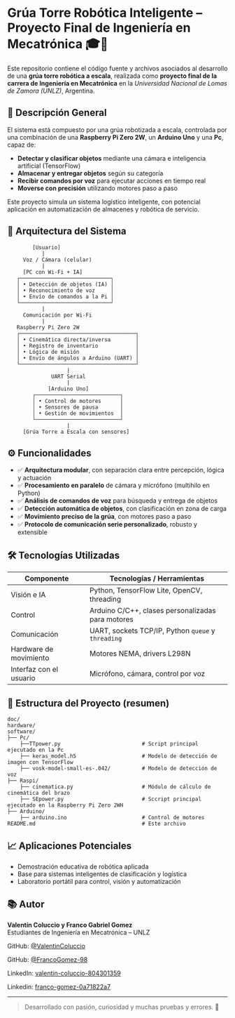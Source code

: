 # Grúa Torre Robótica Inteligente – Proyecto Final de Ingeniería en Mecatrónica 🎓🤖

Este repositorio contiene el código fuente y archivos asociados al desarrollo de una **grúa torre robótica a escala**, realizada como **proyecto final de la carrera de Ingeniería en Mecatrónica** en la *Universidad Nacional de Lomas de Zamora (UNLZ)*, Argentina.

## 🧠 Descripción General

El sistema está compuesto por una grúa robotizada a escala, controlada por una combinación de una **Raspberry Pi Zero 2W**, un **Arduino Uno** y una **Pc**, capaz de:

- **Detectar y clasificar objetos** mediante una cámara e inteligencia artificial (TensorFlow)
- **Almacenar y entregar objetos** según su categoría
- **Recibir comandos por voz** para ejecutar acciones en tiempo real
- **Moverse con precisión** utilizando motores paso a paso

Este proyecto simula un sistema logístico inteligente, con potencial aplicación en automatización de almacenes y robótica de servicio.

## 🚀 Arquitectura del Sistema

```plaintext
        [Usuario]
           |
     Voz / Cámara (celular)
           |
     [PC con Wi-Fi + IA]
   ┌─────────────────────────────┐
   │ • Detección de objetos (IA) │
   │ • Reconocimiento de voz     │
   │ • Envío de comandos a la Pi │
   └─────────────────────────────┘
           |
     Comunicación por Wi-Fi
           |
   Raspberry Pi Zero 2W
   ┌─────────────────────────────────────┐
   │ • Cinemática directa/inversa        │
   │ • Registro de inventario            │
   │ • Lógica de misión                  │
   │ • Envío de ángulos a Arduino (UART) │
   └─────────────────────────────────────┘
                   |
              UART Serial
                   |
             [Arduino Uno]
        ┌───────────────────────────┐
        │ • Control de motores      │
        │ • Sensores de pausa       │
        │ • Gestión de movimientos  │
        └───────────────────────────┘
                   |
     [Grúa Torre a Escala con sensores]
```

## ⚙️ Funcionalidades

- ✅ **Arquitectura modular**, con separación clara entre percepción, lógica y actuación
- ✅ **Procesamiento en paralelo** de cámara y micrófono (multihilo en Python)
- ✅ **Análisis de comandos de voz** para búsqueda y entrega de objetos
- ✅ **Detección automática de objetos**, con clasificación en zona de carga
- ✅ **Movimiento preciso de la grúa**, con motores paso a paso
- ✅ **Protocolo de comunicación serie personalizado**, robusto y extensible

## 🛠 Tecnologías Utilizadas

| Componente              | Tecnologías / Herramientas                           |
|-------------------------|------------------------------------------------------|
| Visión e IA             | Python, TensorFlow Lite, OpenCV, threading           |
| Control                 | Arduino C/C++, clases personalizadas para motores    |
| Comunicación            | UART, sockets TCP/IP, Python `queue` y `threading`   |
| Hardware de movimiento  | Motores NEMA, drivers L298N                          |
| Interfaz con el usuario | Micrófono, cámara, control por voz                   |

## 🧪 Estructura del Proyecto (resumen)

```
doc/
hardware/
software/
├── Pc/
    ├──TTpower.py                          # Script principal ejecutado en la Pc
    ├── keras_model.h5                     # Modelo de detección de imagen con TensorFlow
    ├── vosk-model-small-es-.042/          # Modelo de detección de voz
├── Raspi/
    ├── cinematica.py                      # Módulo de cálculo de cinemática del brazo
    ├── SEpower.py                         # Sccript principal ejecutado en la Raspberry Pi Zero 2WH 
├── Arduino/                   
    ├── arduino.ino                        # Control de motores
README.md                                  # Este archivo
```

## 📈 Aplicaciones Potenciales

- Demostración educativa de robótica aplicada
- Base para sistemas inteligentes de clasificación y logística
- Laboratorio portátil para control, visión y automatización

## 📚 Autor

**Valentín Coluccio y Franco Gabriel Gomez**  
Estudiantes de Ingeniería en Mecatrónica – UNLZ 

GitHub: [@ValentinColuccio](https://github.com/ValentinColuccio) 

GitHub: [@FrancoGomez-98](https://github.com/FrancoGomez-98) 

LinkedIn: [valentin-coluccio-804301359](https://www.linkedin.com/in/valentin-coluccio-804301359/) 

Linkedin: [franco-gomez-0a71822a7](https://www.linkedin.com/in/franco-gomez-0a71822a7/) 


---

> Desarrollado con pasión, curiosidad y muchas pruebas y errores. 🚀
